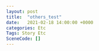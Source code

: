 ```yaml
---
layout: post
title:  "others_test"
date:   2021-02-18 14:00:00 +0000
categories: Etc
Tags: Story Etc
SceneCode: []
---
```

